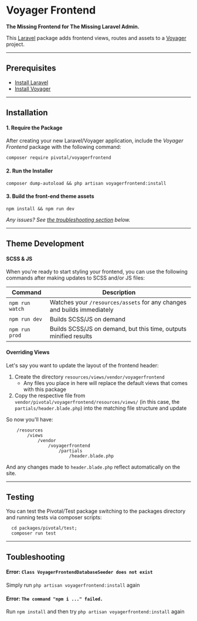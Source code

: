 # Voyager Frontend

__The Missing Frontend for The Missing Laravel Admin.__

This [Laravel](https://laravel.com/) package adds frontend views, routes and assets to a [Voyager](https://laravelvoyager.com/) project.

---

## Prerequisites

- [Install Laravel](https://laravel.com/docs/installation)
- [Install Voyager](https://github.com/the-control-group/voyager)

---

## Installation

#### 1. Require the Package

After creating your new Laravel/Voyager application, include the _Voyager Frontend_ package with the following command:

```
composer require pivotal/voyagerfrontend
```

#### 2. Run the Installer

```
composer dump-autoload && php artisan voyagerfrontend:install
```

#### 3. Build the front-end theme assets

```
npm install && npm run dev
```

_Any issues? See [the troubleshooting section](#Toubleshooting) below._

---

## Theme Development

#### SCSS & JS

When you're ready to start styling your frontend, you can use the following commands after making updates to SCSS and/or JS files:

| Command | Description |
| --- | --- |
| `npm run watch` | Watches your `/resources/assets` for any changes and builds immediately |
| `npm run dev` | Builds SCSS/JS on demand |
| `npm run prod` | Builds SCSS/JS on demand, but this time, outputs minified results |

#### Overriding Views

Let's say you want to update the layout of the frontend header:

1. Create the directory `resources/views/vendor/voyagerfrontend`
    - Any files you place in here will replace the default views that comes with this package
1. Copy the respective file from `vendor/pivotal/voyagerfrontend/resources/views/` (in this case, the `partials/header.blade.php`) into the matching file structure and update

So now you'll have:

```
    /resources
        /views
            /vendor
                /voyagerfrontend
                    /partials
                        /header.blade.php
```

And any changes made to `header.blade.php` reflect automatically on the site.

---

## Testing

You can test the Pivotal/Test package switching to the packages directory and running tests via composer scripts:

```
  cd packages/pivotal/test;
  composer run test
```

---

## Toubleshooting

#### Error: `Class VoyagerFrontendDatabaseSeeder does not exist`

Simply run `php artisan voyagerfrontend:install` again

#### Error: `The command "npm i ..." failed.`

Run `npm install` and then try `php artisan voyagerfrontend:install` again
